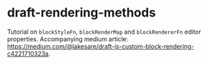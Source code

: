 # draft-rendering-methods
Tutorial on `blockStyleFn`, `blockRenderMap` and `blockRendererFn` editor properties.
Accompanying medium article: https://medium.com/@lakesare/draft-js-custom-block-rendering-c4221710323a.
